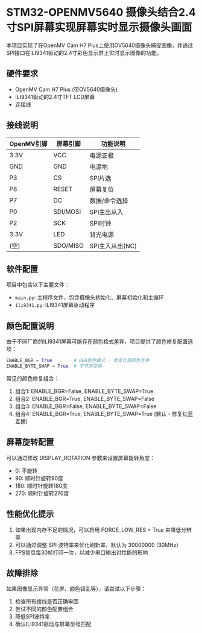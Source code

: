 # STM32-OPENMV5640 摄像头结合2.4寸SPI屏幕实现屏幕实时显示摄像头画面

本项目实现了在OpenMV Cam H7 Plus上使用OV5640摄像头捕捉图像，并通过SPI接口在ILI9341驱动的2.4寸彩色显示屏上实时显示图像的功能。

## 硬件要求

- OpenMV Cam H7 Plus (带OV5640摄像头)
- ILI9341驱动的2.4寸TFT LCD屏幕
- 连接线

## 接线说明

| OpenMV引脚 | 屏幕引脚  | 功能说明        |
| ---------- | --------- | --------------- |
| 3.3V       | VCC       | 电源正极        |
| GND        | GND       | 电源地          |
| P3         | CS        | SPI片选         |
| P8         | RESET     | 屏幕复位        |
| P7         | DC        | 数据/命令选择   |
| P0         | SDI/MOSI  | SPI主出从入     |
| P2         | SCK       | SPI时钟         |
| 3.3V       | LED       | 背光电源        |
| (空)       | SDO/MISO  | SPI主入从出(NC) |

## 软件配置

项目中包含以下主要文件：
- `main.py`: 主程序文件，包含摄像头初始化、屏幕初始化和主循环
- `ili9341.py`: ILI9341屏幕驱动程序

## 颜色配置说明

由于不同厂商的ILI9341屏幕可能存在颜色格式差异，项目提供了颜色修复配置选项：

```python
ENABLE_BGR = True        # BGR颜色模式 - 修复红蓝颜色互换
ENABLE_BYTE_SWAP = True  # 字节序交换
```

常见的颜色修复组合：
1. 组合1: ENABLE_BGR=False, ENABLE_BYTE_SWAP=True  
2. 组合2: ENABLE_BGR=True,  ENABLE_BYTE_SWAP=False
3. 组合3: ENABLE_BGR=False, ENABLE_BYTE_SWAP=False  
4. 组合4: ENABLE_BGR=True,  ENABLE_BYTE_SWAP=True   (默认 - 修复红蓝互换)

## 屏幕旋转配置

可以通过修改 DISPLAY_ROTATION 参数来设置屏幕旋转角度：
- 0: 不旋转
- 90: 顺时针旋转90度
- 180: 顺时针旋转180度
- 270: 顺时针旋转270度

## 性能优化提示

1. 如果出现内存不足的情况，可以启用 FORCE_LOW_RES = True 来降低分辨率
2. 可以通过调整 SPI 波特率来优化刷新率，默认为 30000000 (30MHz)
3. FPS信息每30帧打印一次，以减少串口输出对性能的影响

## 故障排除

如果图像显示异常（花屏、颜色错乱等），请尝试以下步骤：
1. 检查所有接线是否正确牢固
2. 尝试不同的颜色配置组合
3. 降低SPI波特率
4. 确认ILI9341驱动与屏幕型号匹配